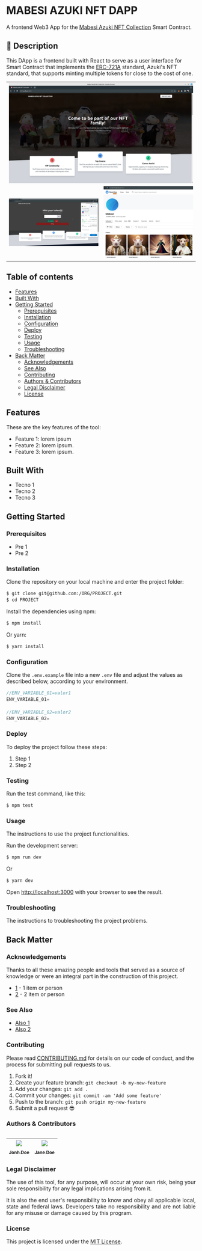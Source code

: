 # MABESI AZUKI NFT DAPP

A frontend Web3 App for the [Mabesi Azuki NFT Collection](https://github.com/mabesi/azuki-nft) Smart Contract.

## :speech_balloon: Description

This DApp is a frontend built with React to serve as a user interface for Smart Contract that implements the [ERC-721A](https://www.erc721a.org) standard, Azuki's NFT standard, that supports minting multiple tokens for close to the cost of one.

<table>
    <tr>
        <td colspan='2'>
            <kbd>
                <img src="./assets/mabesi-azuki-nft-home.jpg" />
            </kbd>
        </td>
    </tr>
    <tr>
        <td>
            <img src="./assets/mabesi-azuki-nft-mint.jpg" />
        </td>
        <td>
            <img src="./assets/mabesi-azuki-nft-opensea.jpg" />
        </td>
    </tr>
<table>

## Table of contents

- [Features](#features)
- [Built With](#built-with)
- [Getting Started](#getting-started)
  - [Prerequisites](#prerequisites)
  - [Installation](#installation)
  - [Configuration](#configuration)
  - [Deploy](#deploy)
  - [Testing](#testing)
  - [Usage](#usage)
  - [Troubleshooting](#troubleshooting)
- [Back Matter](#back-matter)
  - [Acknowledgements](#acknowledgements)
  - [See Also](#see-also)
  - [Contributing](#contributing)
  - [Authors & Contributors](#authors-&-contributors)
  - [Legal Disclaimer](#legal-disclaimer)
  - [License](#license)

## Features

These are the key features of the tool:

- Feature 1: lorem ipsum
- Feature 2: lorem ipsum.
- Feature 3: lorem ipsum.

## Built With

- Tecno 1
- Tecno 2
- Tecno 3

## Getting Started

### Prerequisites

- Pre 1
- Pre 2

### Installation

Clone the repository on your local machine and enter the project folder:

```bash
$ git clone git@github.com:/ORG/PROJECT.git
$ cd PROJECT
```
Install the dependencies using npm:

```bash
$ npm install
```

Or yarn:

```bash
$ yarn install
```

### Configuration

Clone the `.env.example` file into a new `.env` file and adjust the values as described below, according to your environment.

```js
//ENV_VARIABLE_01=valor1
ENV_VARIABLE_01=

//ENV_VARIABLE_02=valor2
ENV_VARIABLE_02=
```

### Deploy

To deploy the project follow these steps:

1. Step 1
2. Step 2

### Testing

Run the test command, like this:

```bash
$ npm test
```

### Usage

The instructions to use the project functionalities.

Run the development server:

```bash
$ npm run dev
```
Or
```bash
$ yarn dev
```

Open [http://localhost:3000](http://localhost:3000) with your browser to see the result.

### Troubleshooting

The instructions to troubleshooting the project problems.

## Back Matter

### Acknowledgements

Thanks to all these amazing people and tools that served as a source of knowledge or were an integral part in the construction of this project.

- [1](https://www.1.com/) - 1 item or person
- [2](https://www.2.com/) - 2 item or person

### See Also

- [Also 1](https://www.also1.com)
- [Also 2](https://www.also2.com)

### Contributing

Please read [CONTRIBUTING.md](CONTRIBUTING.md) for details on our code of conduct, and the process for submitting pull requests to us.

1.  Fork it!
2.  Create your feature branch: `git checkout -b my-new-feature`
3.  Add your changes: `git add .`
4.  Commit your changes: `git commit -am 'Add some feature'`
5.  Push to the branch: `git push origin my-new-feature`
6.  Submit a pull request :sunglasses:

### Authors & Contributors

| [<img loading="lazy" src="https://myoctocat.com/assets/images/octocats/octocat-20.png" width=115><br><sub>Jonh Doe</sub>](https://github.com/jonhdoe) | [<img loading="lazy" src="https://myoctocat.com/assets/images/octocats/octocat-17.png" width=115><br><sub>Jane Doe</sub>](https://github.com/janedoe) |
| :---: | :---: |

### Legal Disclaimer

<p align="justify">The use of this tool, for any purpose, will occur at your own risk, being your sole responsibility for any legal implications arising from it.</p>
<p align="justify">It is also the end user's responsibility to know and obey all applicable local, state and federal laws. Developers take no responsibility and are not liable for any misuse or damage caused by this program.</p>

### License

This project is licensed under the [MIT License](LICENSE.md).
